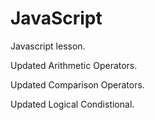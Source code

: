 # JavaScript

Javascript lesson.

Updated Arithmetic Operators.

Updated Comparison Operators.

Updated Logical Condistional.
